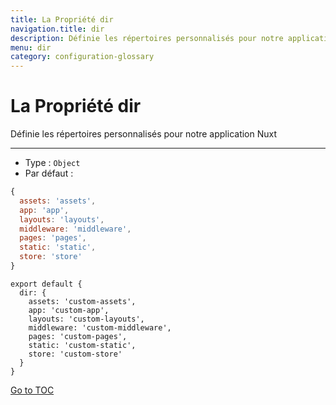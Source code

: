 ```yaml
---
title: La Propriété dir
navigation.title: dir
description: Définie les répertoires personnalisés pour notre application Nuxt
menu: dir
category: configuration-glossary
---
```


# La Propriété dir

Définie les répertoires personnalisés pour notre application Nuxt

---

- Type : `Object`
- Par défaut :

```js
{
  assets: 'assets',
  app: 'app',
  layouts: 'layouts',
  middleware: 'middleware',
  pages: 'pages',
  static: 'static',
  store: 'store'
}
```

```js{}[nuxt.config.js]
export default {
  dir: {
    assets: 'custom-assets',
    app: 'custom-app',
    layouts: 'custom-layouts',
    middleware: 'custom-middleware',
    pages: 'custom-pages',
    static: 'custom-static',
    store: 'custom-store'
  }
}
```
<span style='float: footnote;'><a href="../index.html#toc">Go to TOC</a></span>
